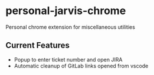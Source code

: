 # personal-jarvis-chrome

Personal chrome extension for miscellaneous utilities

## Current Features

- Popup to enter ticket number and open JIRA
- Automatic cleanup of GitLab links opened from vscode
